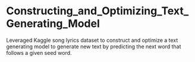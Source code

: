 # Constructing_and_Optimizing_Text_Generating_Model
Leveraged Kaggle song lyrics dataset to construct and optimize a text generating model to generate new text by predicting the next word that follows a given seed word.
